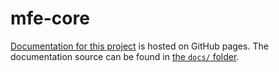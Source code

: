 # mfe-core

[Documentation for this project](https://git.harvardbusiness.org/pages/HBRG/mfe-core/)
is hosted on GitHub pages. The documentation source can be found in
[the `docs/` folder](https://git.harvardbusiness.org/HBRG/mfe-core/tree/main/docs).

